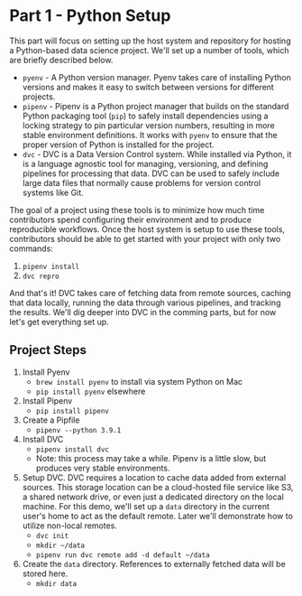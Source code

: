 # Part 1 - Python Setup

This part will focus on setting up the host system and repository for hosting a Python-based data science project. We'll set up a number of tools, which are briefly described below.

- `pyenv` - A Python version manager. Pyenv takes care of installing Python versions and makes it easy to switch between versions for different projects.
- `pipenv` - Pipenv is a Python project manager that builds on the standard Python packaging tool (`pip`) to safely install dependencies using a locking strategy to pin particular version numbers, resulting in more stable environment definitions. It works with `pyenv` to ensure that the proper version of Python is installed for the project.
- `dvc` - DVC is a Data Version Control system. While installed via Python, it is a language agnostic tool for managing, versioning, and defining pipelines for processing that data. DVC can be used to safely include large data files that normally cause problems for version control systems like Git.

The goal of a project using these tools is to minimize how much time contributors spend configuring their environment and to produce reproducible workflows. Once the host system is setup to use these tools, contributors should be able to get started with your project with only two commands:

1. `pipenv install`
2. `dvc repro`

And that's it! DVC takes care of fetching data from remote sources, caching that data locally, running the data through various pipelines, and tracking the results. We'll dig deeper into DVC in the comming parts, but for now let's get everything set up.


## Project Steps

1. Install Pyenv
	- `brew install pyenv` to install via system Python on Mac
	- `pip install pyenv` elsewhere
2. Install Pipenv
	- `pip install pipenv`
3. Create a Pipfile
	- `pipenv --python 3.9.1`
4. Install DVC
	- `pipenv install dvc`
	- Note: this process may take a while. Pipenv is a little slow, but produces very stable environments.
5. Setup DVC. DVC requires a location to cache data added from external sources. This storage location can be a cloud-hosted file service like S3, a shared network drive, or even just a dedicated directory on the local machine. For this demo, we'll set up a `data` directory in the current user's home to act as the default remote. Later we'll demonstrate how to utilize non-local remotes.
	- `dvc init`
	- `mkdir ~/data`
	- `pipenv run dvc remote add -d default ~/data`
6. Create the `data` directory. References to externally fetched data will be stored here.
	- `mkdir data`
